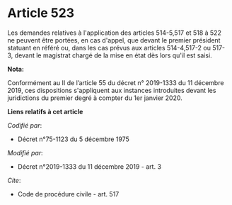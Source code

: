 # Article 523

Les demandes relatives à l'application des articles 514-5,517 et 518 à 522 ne peuvent être portées, en cas d'appel, que
devant le premier président statuant en référé ou, dans les cas prévus aux articles 514-4,517-2 ou 517-3, devant le magistrat
chargé de la mise en état dès lors qu'il est saisi.

**Nota:**

Conformément au II de l’article 55 du décret n° 2019-1333 du 11 décembre 2019, ces dispositions s'appliquent aux instances
introduites devant les juridictions du premier degré à compter du 1er janvier 2020.

**Liens relatifs à cet article**

_Codifié par_:

  - Décret n°75-1123 du 5 décembre 1975

_Modifié par_:

  - Décret n°2019-1333 du 11 décembre 2019 - art. 3

_Cite_:

  - Code de procédure civile - art. 517
